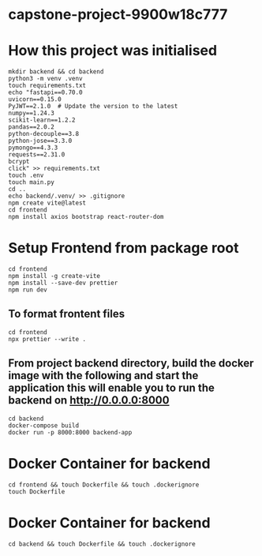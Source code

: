 # capstone-project-9900w18c777
# How this project was initialised
```
mkdir backend && cd backend
python3 -m venv .venv
touch requirements.txt
echo "fastapi==0.70.0
uvicorn==0.15.0
PyJWT==2.1.0  # Update the version to the latest
numpy==1.24.3
scikit-learn==1.2.2
pandas==2.0.2
python-decouple==3.8
python-jose==3.3.0
pymongo==4.3.3
requests==2.31.0
bcrypt
click" >> requirements.txt
touch .env 
touch main.py
cd .. 
echo backend/.venv/ >> .gitignore
npm create vite@latest
cd frontend
npm install axios bootstrap react-router-dom
```

# Setup Frontend from package root
```
cd frontend
npm install -g create-vite
npm install --save-dev prettier
npm run dev
```

## To format frontent files
```
cd frontend
npx prettier --write .
```

## From project backend directory, build the docker image with the following and start the application this will enable you to run the backend on http://0.0.0.0:8000
```
cd backend
docker-compose build
docker run -p 8000:8000 backend-app
```

# Docker Container for backend
```
cd frontend && touch Dockerfile && touch .dockerignore
touch Dockerfile
```

# Docker Container for backend
```
cd backend && touch Dockerfile && touch .dockerignore
```

